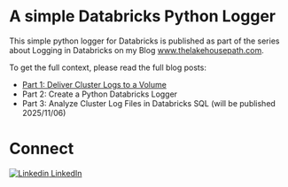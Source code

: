 # A simple Databricks Python Logger

This simple python logger for Databricks is published as part of the series about Logging in Databricks on my Blog www.thelakehousepath.com.

To get the full context, please read the full blog posts: 

- [Part 1: Deliver Cluster Logs to a Volume](https://www.thelakehousepath.com/p/simple-python-logger-framework-for-databricks-part1?r=58nu1d)
- Part 2: Create a Python Databricks Logger
- Part 3: Analyze Cluster Log Files in Databricks SQL (will be published 2025/11/06)

# Connect

[![Linkedin](https://i.sstatic.net/gVE0j.png) LinkedIn]([(https://www.linkedin.com/in/martin-debus/)](https://www.linkedin.com/in/martin-debus/))
